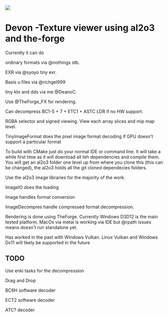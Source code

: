 ![](https://github.com/DeanoC/devon/Build/badge.svg)

# Devon -Texture viewer using al2o3 and the-forge #

Currently it can do 

ordinary formats via @nothings stb. 

EXR via @syoyo tiny exr. 

Basis u files via @richgel999

tiny ktx and dds via me @DeanoC. 

Use @TheForge_FX for rendering.

Can decompress BC1-5 + 7 + ETC1 + ASTC LDR if no HW support. 

RGBA selector and signed viewing. View each array slices and mip map level.

TinyImageFormat does the pixel image format decoding if GPU doesn't support a particular format

To build with CMake just do your normal IDE or command line. It will take a while first time as it will download all teh dependencies and compile them. You will get an al2o3 folder one level up from where you clone this (this can be changed), the al2o3 holds all the git cloned dependecies folders. 

Use the al2o3 image libraries for the majority of the work.

ImageIO does the loading

Image handles format conversion 

ImageDecompres handle compressed format decompression.

Rendering is done using TheForge.
Currently Windows D3D12 is the main tested platform. 
MacOs via metal is working via IDE but @rpath issues means doesn't run standalone yet.

Has worked in the past with Windows Vulkan.
Linux Vulkan and Windows Dx11 will likely be supported in the future

TODO
----
Use enki tasks for the decompression

Drag and Drop

BC6H software decoder

ECT2 software decoder

ATC? decoder
